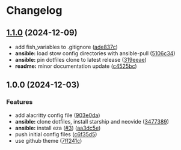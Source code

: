 # Changelog

## [1.1.0](https://github.com/import-benjamin/.dotfiles/compare/v1.0.0...v1.1.0) (2024-12-09)


* add fish_variables to .gitignore ([ade837c](https://github.com/import-benjamin/.dotfiles/commit/ade837cbf4411a124d65fa20e3de97755873d900))
* **ansible:** load stow config directories with ansible-pull ([5106c34](https://github.com/import-benjamin/.dotfiles/commit/5106c3460ee3738747bd9aabd91faf1b5f6983ed))
* **ansible:** pin dotfiles clone to latest release ([319eeae](https://github.com/import-benjamin/.dotfiles/commit/319eeaee65fdd7a4ff05ee15c77e41c2f1d17aca))
* **readme:** minor documentation update ([c4525bc](https://github.com/import-benjamin/.dotfiles/commit/c4525bc7c15cd3d062a99bb6915ebc305a19661e))

## 1.0.0 (2024-12-03)


### Features

* add alacritty config file ([903e0da](https://github.com/import-benjamin/.dotfiles/commit/903e0da4d6d7d266f9a211ba58327b92ec0f78fa))
* **ansible:** clone dotfiles, install starship and neovide ([3477389](https://github.com/import-benjamin/.dotfiles/commit/347738939b95d87f77740a29a3b5d5fadc4f1ab5))
* **ansible:** install eza ([#3](https://github.com/import-benjamin/.dotfiles/issues/3)) ([aa3dc5e](https://github.com/import-benjamin/.dotfiles/commit/aa3dc5e40c9b62c4051123ac46bb430b21f030f4))
* push initial config files ([c6f35d5](https://github.com/import-benjamin/.dotfiles/commit/c6f35d5dd82696fa85cb9526797aad88ca1604e8))
* use github theme ([7ff241c](https://github.com/import-benjamin/.dotfiles/commit/7ff241c3338e047f4d003c97bcae561790545eb0))
